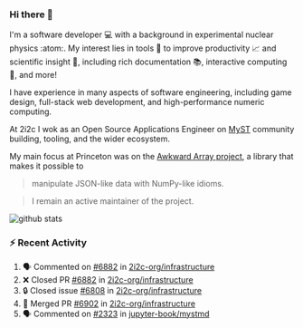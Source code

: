 ### Hi there 👋 

I'm a software developer 💻 with a background in experimental nuclear physics :atom:. My interest lies in tools :wrench: to improve productivity :chart_with_upwards_trend: and scientific insight :telescope:, including rich documentation 📚, interactive computing 🧮, and more! 

I have experience in many aspects of software engineering, including game design, full-stack web development, and high-performance numeric computing. 

At 2i2c I wok as an Open Source Applications Engineer on [MyST](https://github.com/jupyter-book/mystmd) community building, tooling, and the wider ecosystem. 

My main focus at Princeton was on the [Awkward Array project](awkward-array.org/), a library that makes it possible to 
> manipulate JSON-like data with NumPy-like idioms.

> I remain an active maintainer of the project. 

![github stats](https://github-readme-stats.vercel.app/api?username=agoose77&show_icons=true&hide_rank=true&hide_title=true&bg_color=30,e76445,904e95&text_color=efe3ec&icon_color=efe3ec)
<!--
**agoose77/agoose77** is a ✨ _special_ ✨ repository because its `README.md` (this file) appears on your GitHub profile.

Here are some ideas to get you started:

- 🔭 I’m currently working on ...
- 🌱 I’m currently learning ...
- 👯 I’m looking to collaborate on ...
- 🤔 I’m looking for help with ...
- 💬 Ask me about ...
- 📫 How to reach me: ...
- 😄 Pronouns: ...
- ⚡ Fun fact: ...
-->

### :zap: Recent Activity

<!--START_SECTION:activity-->
1. 🗣 Commented on [#6882](https://github.com/2i2c-org/infrastructure/pull/6882#issuecomment-3389395451) in [2i2c-org/infrastructure](https://github.com/2i2c-org/infrastructure)
2. ❌ Closed PR [#6882](https://github.com/2i2c-org/infrastructure/pull/6882) in [2i2c-org/infrastructure](https://github.com/2i2c-org/infrastructure)
3. 🔒 Closed issue [#6808](https://github.com/2i2c-org/infrastructure/issues/6808) in [2i2c-org/infrastructure](https://github.com/2i2c-org/infrastructure)
4. 🎉 Merged PR [#6902](https://github.com/2i2c-org/infrastructure/pull/6902) in [2i2c-org/infrastructure](https://github.com/2i2c-org/infrastructure)
5. 🗣 Commented on [#2323](https://github.com/jupyter-book/mystmd/pull/2323#issuecomment-3388978219) in [jupyter-book/mystmd](https://github.com/jupyter-book/mystmd)
<!--END_SECTION:activity-->
